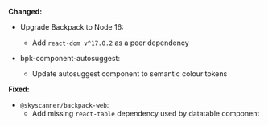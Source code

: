 **Changed:**

- Upgrade Backpack to Node 16:
  - Add `react-dom v^17.0.2` as a peer dependency

- bpk-component-autosuggest:
    - Update autosuggest component to semantic colour tokens

**Fixed:**

- `@skyscanner/backpack-web`:
  - Add missing `react-table` dependency used by datatable component

